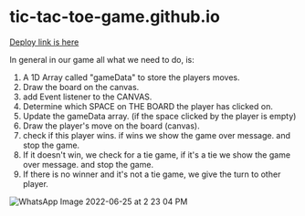 # tic-tac-toe-game.github.io

[Deploy link is here](https://chhaya-bobade.github.io/tic-tac-toe-game.github.io/)

In general in our game all what we need to do, is:

1. A 1D Array called "gameData" to store the players moves.
2. Draw the board on the canvas.
3. add Event listener to the CANVAS.
4. Determine which SPACE on THE BOARD the player has clicked on.
5. Update the gameData array. (if the space clicked by the player is empty)
6. Draw the player's move on the board (canvas).
7. check if this player wins. if wins we show the game over message. and stop the game.
8. If it doesn't win, we check for a tie game, if it's a tie we show the game over message. and stop the game.
9. If there is no winner and it's not a tie game, we give the turn to other player.

![WhatsApp Image 2022-06-25 at 2 23 04 PM](https://user-images.githubusercontent.com/91379325/175766306-8b31f80c-24b3-43e7-83c7-2b3ddedf3e94.jpeg)
